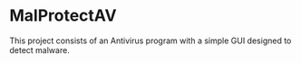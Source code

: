 # MalProtectAV
This project consists of an Antivirus program with a simple GUI designed to detect malware.

